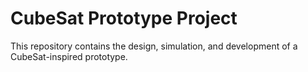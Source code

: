# CubeSat Prototype Project
This repository contains the design, simulation, and development of a CubeSat-inspired prototype.
